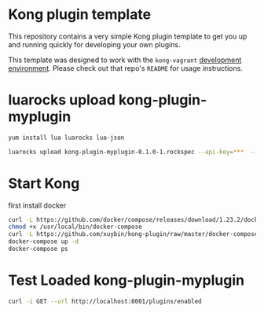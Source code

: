 Kong plugin template
====================

This repository contains a very simple Kong plugin template to get you
up and running quickly for developing your own plugins.

This template was designed to work with the `kong-vagrant`
[development environment](https://github.com/Mashape/kong-vagrant). Please
check out that repo's `README` for usage instructions.

# luarocks upload kong-plugin-myplugin
``` bash
yum install lua luarocks lua-json

luarocks upload kong-plugin-myplugin-0.1.0-1.rockspec --api-key=***  --force
```

# Start Kong
first install docker
``` bash
curl -L https://github.com/docker/compose/releases/download/1.23.2/docker-compose-`uname -s`-`uname -m` -o /usr/local/bin/docker-compose
chmod +x /usr/local/bin/docker-compose
curl -L https://github.com/xuybin/kong-plugin/raw/master/docker-compose.yml -o docker-compose.yml
docker-compose up -d
docker-compose ps
```

# Test Loaded kong-plugin-myplugin 
``` bash
curl -i GET --url http://localhost:8001/plugins/enabled
```